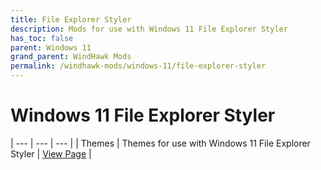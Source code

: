 ```yaml
---
title: File Explorer Styler
description: Mods for use with Windows 11 File Explorer Styler
has_toc: false
parent: Windows 11
grand_parent: WindHawk Mods
permalink: /windhawk-mods/windows-11/file-explorer-styler
---
```


Windows 11 File Explorer Styler
=======================================

| --- | --- | --- |
| Themes | Themes for use with Windows 11 File Explorer Styler | [View Page][Themes] |  

<!-- ///////////////////////////////////////////////////////////////////////////////////////////////////////////////////////////////////////////////////// -->

[Themes]: /windhawk-mods/windows-11/file-explorer-styler/themes

<!-- ///////////////////////////////////////////////////////////////////////////////////////////////////////////////////////////////////////////////////// -->

